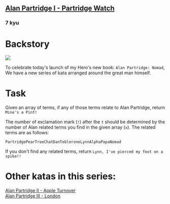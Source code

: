 <h2><a href=https://www.codewars.com/kata/5808c8eff0ed4210de000008/train/javascript target="_blank">Alan Partridge I - Partridge Watch</a></h2><h3>7 kyu</h3><h1 id="backstory">Backstory</h1><img align="middle" src="https://images-eu.ssl-images-amazon.com/images/I/61FUCzdEinL._AA300_.jpg"><p>To celebrate today's launch of my Hero's new book: <code>Alan Partridge: Nomad</code>, We have a new series of kata arranged around the great man himself.</p><h1 id="task">Task</h1><p>Given an array of terms, if any of those terms relate to Alan Partridge, return <code>Mine's a Pint!</code></p><p>The number of exclamation mark (<code>!</code>) after the <code>t</code> should be determined by the number of Alan related terms you find in the given array (<code>x</code>). The related terms are as follows:</p><pre><code>PartridgePearTreeChatDanTobleroneLynnAlphaPapaNomad</code></pre><p>If you don't find any related terms, return <code>Lynn, I've pierced my foot on a spike!!</code></p><h1 id="other-katas-in-this-series">Other katas in this series:</h1><p><a href="https://www.codewars.com/kata/alan-partridge-ii-apple-turnover" data-turbolinks="false" target="_blank">Alan Partridge II - Apple Turnover</a><br><a href="https://www.codewars.com/kata/alan-partridge-iii-london" data-turbolinks="false" target="_blank">Alan Partridge III - London</a><br></p>
